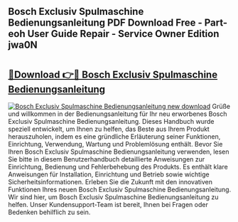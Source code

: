 ## Bosch Exclusiv Spulmaschine Bedienungsanleitung PDF Download Free - Part-eoh User Guide Repair - Service Owner Edition jwa0N

# <h2><a href="http://df3hsv.blite.top/?on=Bosch+Exclusiv+Spulmaschine+Bedienungsanleitung">🔗Download 👉🔴 Bosch Exclusiv Spulmaschine Bedienungsanleitung</a></h2>

[![Bosch Exclusiv Spulmaschine Bedienungsanleitung new download](https://i.imgur.com/lujVjoI.png)](http://df3hsv.blite.top/?on=Bosch+Exclusiv+Spulmaschine+Bedienungsanleitung)
Grüße und willkommen in der Bedienungsanleitung für Ihr neu erworbenes Bosch Exclusiv Spulmaschine Bedienungsanleitung. Dieses Handbuch wurde speziell entwickelt, um Ihnen zu helfen, das Beste aus Ihrem Produkt herauszuholen, indem es eine gründliche Erläuterung seiner Funktionen, Einrichtung, Verwendung, Wartung und Problemlösung enthält. Bevor Sie Ihren Bosch Exclusiv Spulmaschine Bedienungsanleitung verwenden, lesen Sie bitte in diesem Benutzerhandbuch detaillierte Anweisungen zur Einrichtung, Bedienung und Fehlerbehebung des Produkts. Es enthält klare Anweisungen für Installation, Einrichtung und Betrieb sowie wichtige Sicherheitsinformationen. Erleben Sie die Zukunft mit den innovativen Funktionen Ihres neuen Bosch Exclusiv Spulmaschine Bedienungsanleitung. Wir sind hier, um Bosch Exclusiv Spulmaschine Bedienungsanleitung zu helfen. Unser Kundensupport-Team ist bereit, Ihnen bei Fragen oder Bedenken behilflich zu sein.
